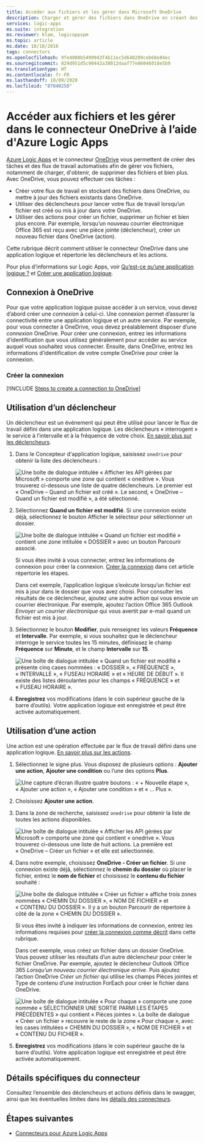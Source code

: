```yaml
---
title: Accéder aux fichiers et les gérer dans Microsoft OneDrive
description: Charger et gérer des fichiers dans OneDrive en créant des flux de travail automatisés dans Azure Logic Apps
services: logic-apps
ms.suite: integration
ms.reviewer: klam, logicappspm
ms.topic: article
ms.date: 10/18/2016
tags: connectors
ms.openlocfilehash: 9fe4988b5499943f4b11ec5d640209ceb68e84ec
ms.sourcegitcommit: 829d951d5c90442a38012daaf77e86046018e5b9
ms.translationtype: HT
ms.contentlocale: fr-FR
ms.lasthandoff: 10/09/2020
ms.locfileid: "87040250"
---
```

# <a name="access-and-manage-files-in-onedrive-connector-by-using-azure-logic-apps"></a>Accéder aux fichiers et les gérer dans le connecteur OneDrive à l’aide d'Azure Logic Apps

[Azure Logic Apps](../logic-apps/logic-apps-overview.md) et le connecteur [OneDrive](/connectors/onedriveconnector/) vous permettent de créer des tâches et des flux de travail automatisés afin de gérer vos fichiers, notamment de charger, d'obtenir, de supprimer des fichiers et bien plus. Avec OneDrive, vous pouvez effectuer ces tâches :

* Créer votre flux de travail en stockant des fichiers dans OneDrive, ou mettre à jour des fichiers existants dans OneDrive. 
* Utiliser des déclencheurs pour lancer votre flux de travail lorsqu’un fichier est créé ou mis à jour dans votre OneDrive.
* Utiliser des actions pour créer un fichier, supprimer un fichier et bien plus encore. Par exemple, lorsqu’un nouveau courrier électronique Office 365 est reçu avec une pièce jointe (déclencheur), créer un nouveau fichier dans OneDrive (action).

Cette rubrique décrit comment utiliser le connecteur OneDrive dans une application logique et répertorie les déclencheurs et les actions.

Pour plus d’informations sur Logic Apps, voir [Qu’est-ce qu’une application logique ?](../logic-apps/logic-apps-overview.md) et [Créer une application logique](../logic-apps/quickstart-create-first-logic-app-workflow.md).

## <a name="connect-to-onedrive"></a>Connexion à OneDrive

Pour que votre application logique puisse accéder à un service, vous devez d’abord créer une *connexion* à celui-ci. Une connexion permet d’assurer la connectivité entre une application logique et un autre service. Par exemple, pour vous connecter à OneDrive, vous devez préalablement disposer d’une *connexion* OneDrive. Pour créer une connexion, entrez les informations d’identification que vous utilisez généralement pour accéder au service auquel vous souhaitez vous connecter. Ensuite, dans OneDrive, entrez les informations d’identification de votre compte OneDrive pour créer la connexion.

### <a name="create-the-connection"></a>Créer la connexion

[!INCLUDE [Steps to create a connection to OneDrive](../../includes/connectors-create-api-onedrive.md)]

## <a name="use-a-trigger"></a>Utilisation d’un déclencheur

Un déclencheur est un événement qui peut être utilisé pour lancer le flux de travail défini dans une application logique. Les déclencheurs « interrogent » le service à l’intervalle et à la fréquence de votre choix. [En savoir plus sur les déclencheurs](../logic-apps/logic-apps-overview.md#logic-app-concepts).

1. Dans le Concepteur d'application logique, saisissez `onedrive` pour obtenir la liste des déclencheurs :  

   ![Une boîte de dialogue intitulée « Afficher les API gérées par Microsoft » comporte une zone qui contient « onedrive ». Vous trouverez ci-dessous une liste de quatre déclencheurs. Le premier est « OneDrive – Quand un fichier est créé ». Le second, « OneDrive – Quand un fichier est modifié », a été sélectionné.](./media/connectors-create-api-onedrive/onedrive-1.png)

2. Sélectionnez **Quand un fichier est modifié**. Si une connexion existe déjà, sélectionnez le bouton Afficher le sélecteur pour sélectionner un dossier.

   ![Une boîte de dialogue intitulée « Quand un fichier est modifié » contient une zone intitulée « DOSSIER » avec un bouton Parcourir associé.](./media/connectors-create-api-onedrive/sample-folder.png)

   Si vous êtes invité à vous connecter, entrez les informations de connexion pour créer la connexion. [Créer la connexion](connectors-create-api-onedrive.md#create-the-connection) dans cet article répertorie les étapes.

   Dans cet exemple, l’application logique s’exécute lorsqu’un fichier est mis à jour dans le dossier que vous avez choisi. Pour consulter les résultats de ce déclencheur, ajoutez une autre action qui vous envoie un courrier électronique. Par exemple, ajoutez l’action Office 365 Outlook *Envoyer un courrier électronique* qui vous avertit par e-mail quand un fichier est mis à jour.

3. Sélectionnez le bouton **Modifier**, puis renseignez les valeurs **Fréquence** et **Intervalle**. Par exemple, si vous souhaitez que le déclencheur interroge le service toutes les 15 minutes, définissez le champ **Fréquence** sur **Minute**, et le champ **Intervalle** sur **15**. 

   ![Une boîte de dialogue intitulée « Quand un fichier est modifié » présente cinq cases nommées : « DOSSIER », « FRÉQUENCE », « INTERVALLE », « FUSEAU HORAIRE » et « HEURE DE DÉBUT ». Il existe des listes déroulantes pour les champs « FRÉQUENCE » et « FUSEAU HORAIRE ».](./media/connectors-create-api-onedrive/trigger-properties.png)

4. **Enregistrez** vos modifications (dans le coin supérieur gauche de la barre d’outils). Votre application logique est enregistrée et peut être activée automatiquement.

## <a name="use-an-action"></a>Utilisation d’une action

Une action est une opération effectuée par le flux de travail défini dans une application logique. [En savoir plus sur les actions](../logic-apps/logic-apps-overview.md#logic-app-concepts).

1. Sélectionnez le signe plus. Vous disposez de plusieurs options : **Ajouter une action**, **Ajouter une condition** ou l’une des options **Plus**.

   ![Une capture d’écran illustre quatre boutons : « + Nouvelle étape », « Ajouter une action », « Ajouter une condition » et « … Plus ».](./media/connectors-create-api-onedrive/add-action.png)

2. Choisissez **Ajouter une action**.

3. Dans la zone de recherche, saisissez `onedrive` pour obtenir la liste de toutes les actions disponibles.

   ![Une boîte de dialogue intitulée « Afficher les API gérées par Microsoft » comporte une zone qui contient « onedrive ». Vous trouverez ci-dessous une liste de huit actions. La première est « OneDrive – Créer un fichier » et elle est sélectionnée.](./media/connectors-create-api-onedrive/onedrive-actions.png) 

4. Dans notre exemple, choisissez **OneDrive - Créer un fichier**. Si une connexion existe déjà, sélectionnez le **chemin du dossier** où placer le fichier, entrez le **nom de fichier** et choisissez le **contenu du fichier** souhaité :  

   ![Une boîte de dialogue intitulée « Créer un fichier » affiche trois zones nommées « CHEMIN DU DOSSIER », « NOM DE FICHIER » et « CONTENU DU DOSSIER ». Il y a un bouton Parcourir de répertoire à côté de la zone « CHEMIN DU DOSSIER ».](./media/connectors-create-api-onedrive/sample-action.png)

   Si vous êtes invité à indiquer les informations de connexion, entrez les informations requises pour [créer la connexion comme décrit](#create-the-connection) dans cette rubrique.

   Dans cet exemple, vous créez un fichier dans un dossier OneDrive. Vous pouvez utiliser les résultats d’un autre déclencheur pour créer le fichier OneDrive. Par exemple, ajoutez le déclencheur Outlook Office 365 *Lorsqu’un nouveau courrier électronique arrive*. Puis ajoutez l’action OneDrive *Créer un fichier* qui utilise les champs Pièces jointes et Type de contenu d’une instruction ForEach pour créer le fichier dans OneDrive.

   ![Une boîte de dialogue intitulée « Pour chaque » comporte une zone nommée « SÉLECTIONNER UNE SORTIE PARMI LES ÉTAPES PRÉCÉDENTES » qui contient « Pièces jointes ». La boîte de dialogue « Créer un fichier » recouvre le reste de la zone « Pour chaque », avec les cases intitulées « CHEMIN DU DOSSIER », « NOM DE FICHIER » et « CONTENU DU FICHIER ». ](./media/connectors-create-api-onedrive/foreach-action.png)

5. **Enregistrez** vos modifications (dans le coin supérieur gauche de la barre d’outils). Votre application logique est enregistrée et peut être activée automatiquement.

## <a name="connector-specific-details"></a>Détails spécifiques du connecteur

Consultez l’ensemble des déclencheurs et actions définis dans le swagger, ainsi que les éventuelles limites dans les [détails des connecteurs](/connectors/onedriveconnector/).

## <a name="next-steps"></a>Étapes suivantes

* [Connecteurs pour Azure Logic Apps](apis-list.md)